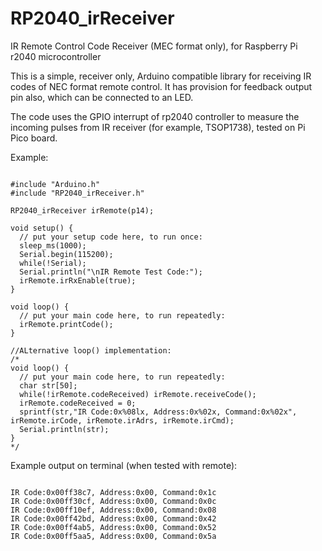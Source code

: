 # RP2040_irReceiver
IR Remote Control Code Receiver (MEC format only), for Raspberry Pi r2040 microcontroller

This is a simple,  receiver only, Arduino compatible library for receiving IR codes of NEC format remote control.
It has provision for feedback output pin also, which can be connected to an LED.

The code uses the GPIO interrupt of rp2040 controller to measure the incoming pulses from IR receiver (for example, TSOP1738), tested on Pi Pico board.

Example:
<pre><code>
#include "Arduino.h"
#include "RP2040_irReceiver.h"

RP2040_irReceiver irRemote(p14);

void setup() {
  // put your setup code here, to run once:
  sleep_ms(1000);
  Serial.begin(115200);
  while(!Serial);
  Serial.println("\nIR Remote Test Code:");
  irRemote.irRxEnable(true);
}

void loop() {
  // put your main code here, to run repeatedly:
  irRemote.printCode();
}

//ALternative loop() implementation:
/*
void loop() {
  // put your main code here, to run repeatedly:
  char str[50];
  while(!irRemote.codeReceived) irRemote.receiveCode();
  irRemote.codeReceived = 0;
  sprintf(str,"IR Code:0x%08lx, Address:0x%02x, Command:0x%02x", irRemote.irCode, irRemote.irAdrs, irRemote.irCmd);
  Serial.println(str);
}
*/
</code></pre>

Example output on terminal (when tested with remote):
<pre><code>
IR Code:0x00ff38c7, Address:0x00, Command:0x1c
IR Code:0x00ff30cf, Address:0x00, Command:0x0c
IR Code:0x00ff10ef, Address:0x00, Command:0x08
IR Code:0x00ff42bd, Address:0x00, Command:0x42
IR Code:0x00ff4ab5, Address:0x00, Command:0x52
IR Code:0x00ff5aa5, Address:0x00, Command:0x5a
</code></pre>
